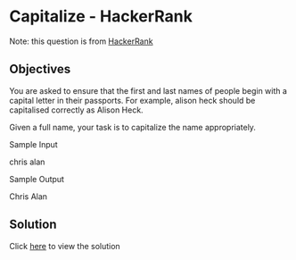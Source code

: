 # Capitalize - HackerRank

Note: this question is from [HackerRank](https://www.hackerrank.com/challenges/capitalize/problem)

## Objectives

You are asked to ensure that the first and last names of people begin with a capital letter in their passports. For example, alison heck should be capitalised correctly as Alison Heck.

Given a full name, your task is to capitalize the name appropriately.

Sample Input

chris alan

Sample Output

Chris Alan

## Solution

Click [here](solution.py) to view the solution
